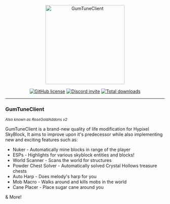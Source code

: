 <div align="center" style="text-align: center">

<p style="text-align: center">
  <img align="center" src="https://gumtune.net/static/GTC-removebg.png" alt="GumTuneClient" height=250 width=250>
</p>

[![GitHub license](https://img.shields.io/github/license/RoseGoldIsntGay/GumTuneClient)](https://img.shields.io/github/license/RoseGoldIsntGay/GumTuneClient)
[![Discord invite](https://img.shields.io/discord/1042017608783888415?label=Join%20the%20Discord%21&logo=discord)](https://gumtune.net/discord)
[![Total downloads](https://img.shields.io/github/downloads/RoseGoldIsntGay/GumTuneClient/total)](https://github.com/RoseGoldIsntGay/GumTuneClient/releases/latest)
</div>

---
### GumTuneClient
<sup>*Also known as RoseGoldAddons v2*<sup>

GumTuneClient is a brand-new quality of life modification for Hypixel SkyBlock, It aims to improve upon it's predecessor while also implementing new and exciting features such as:
 - Nuker - Automatically mine blocks in range of the player
 - ESPs - Highlights for various skyblock entities and blocks!
 - World Scanner - Scans the world for structures
 - Powder Chest Solver - Automatically solved Crystal Hollows treasure chests
 - Auto Harp - Does melody's harp for you
 - Mob Macro - Walks around and kills mobs in the world
 - Cane Placer - Place sugar cane around you

& More!
